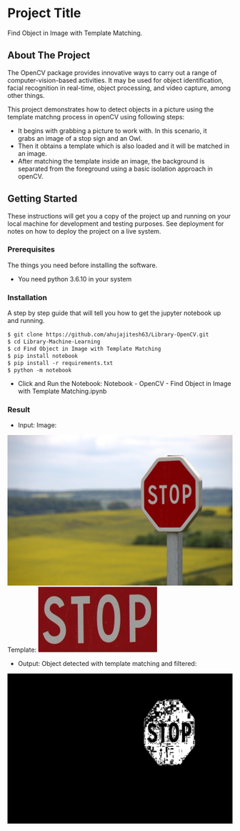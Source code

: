 # Project Title

Find Object in Image with Template Matching.

## About The Project

The OpenCV package provides innovative ways to carry out a range of computer-vision-based activities. It may be used for object identification, facial recognition in real-time, object processing, and video capture, among other things.

This project demonstrates how to detect objects in a picture using the template matchng process in openCV using following steps: 
* It begins with grabbing a picture to work with. In this scenario, it grabs an image of a stop sign and an Owl. 
* Then it obtains a template which is also loaded and it will be matched in an image. 
* After matching the template inside an image, the background is separated from the foreground using a basic isolation approach in openCV. 

## Getting Started

These instructions will get you a copy of the project up and running on your local machine for development and testing purposes. See deployment for notes on how to deploy the project on a live system.

### Prerequisites

The things you need before installing the software.

* You need python 3.6.10 in your system

### Installation

A step by step guide that will tell you how to get the jupyter notebook up and running.

```
$ git clone https://github.com/ahujajitesh63/Library-OpenCV.git
$ cd Library-Machine-Learning
$ cd Find Object in Image with Template Matching
$ pip install notebook
$ pip install -r requirements.txt
$ python -m notebook
```
* Click and Run the Notebook: Notebook - OpenCV - Find Object in Image with Template Matching.ipynb
### Result
* Input: Image:
<img src="/Find Object in Image with Template Matching/stop-634941_1280.jpg" alt="image data" title="Image Data title">
Template:
<img src="/Find Object in Image with Template Matching/stop_mask.png" alt="image data" title="Image Data title">

* Output: Object detected with template matching and filtered:
<img src="/Detect Objects with Masking using openCV/stop_detection_mask.jpg" alt="image data" title="Image Data title">


